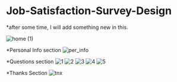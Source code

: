# Job-Satisfaction-Survey-Design


*after some time, I will add something new in this.

![home (1)](https://user-images.githubusercontent.com/94590300/144852187-01df68a3-9c3e-4127-bd8e-7317e43cb866.png)



*Personal Info section
![per_info](https://user-images.githubusercontent.com/94590300/144852243-4a95b28e-e3d5-4873-9760-ced9e0367e07.png)


*Questions section
![1](https://user-images.githubusercontent.com/94590300/144852552-09e4f49a-32e5-44ce-81e6-b2fe89931bf2.png)
![2](https://user-images.githubusercontent.com/94590300/144852558-a3a2d446-5c60-462c-b080-7099abbffc72.png)
![3](https://user-images.githubusercontent.com/94590300/144852569-c311e45f-0e9d-4fca-a25c-5860e435d938.png)
![4](https://user-images.githubusercontent.com/94590300/144852582-77144ec7-a7ca-47fb-8723-ef6f322e038b.png)
![5](https://user-images.githubusercontent.com/94590300/144852590-be0aaa47-e458-4ad0-a803-c82aef0f9667.png)



*Thanks Section
![tnx](https://user-images.githubusercontent.com/94590300/144852852-9476214a-8bf7-4721-af5c-348d34e59084.png)

